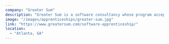 ```yaml
---
company: "Greater Sum"
description: "Greater Sum is a software consultancy whose program accepts individuals with a wide range of experience."
image: "/images/apprenticeships/greater-sum.jpg"
link: "https://www.greatersum.com/software-apprenticeship/"
location:
  - "Atlanta, GA"
---
```

